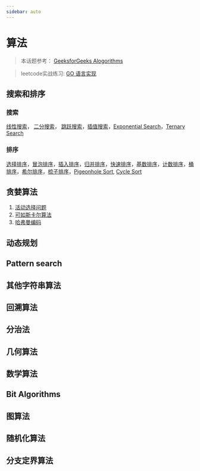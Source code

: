 ```yaml
---
sidebar: auto
---
```


# 算法
> 本话题参考： [GeeksforGeeks Alogorithms](https://www.geeksforgeeks.org/fundamentals-of-algorithms/)

> leetcode实战练习: [GO 语言实现](https://github.com/bingbig/leetcode-go)

## 搜索和排序
### 搜索
[线性搜索](./searching_sorting.html#线性搜索)， [二分搜索](./searching_sorting.html#二分搜索)， [跳跃搜索](./searching_sorting.html#跳跃搜索)，[插值搜索](./searching_sorting.html#插值搜索)，[Exponential Search](https://www.geeksforgeeks.org/exponential-search/)，[Ternary Search](https://www.geeksforgeeks.org/binary-search-preferred-ternary-search/)

### 排序
[选择排序](./searching_sorting.html#选择排序)，[冒泡排序](./searching_sorting.html#冒泡排序)，[插入排序](./searching_sorting.html#插入排序)，[归并排序](./searching_sorting.html#归并排序)，[快速排序](./searching_sorting.html#快速排序)，[基数排序](./searching_sorting.html#基数排序)，[计数排序](./searching_sorting.html#计数排序)，[桶排序](./searching_sorting.html#桶排序)，[希尔排序](./searching_sorting.html#希尔排序)，[梳子排序](./searching_sorting.html#梳子排序)，[Pigeonhole Sort](https://www.geeksforgeeks.org/pigeonhole-sort/), [Cycle Sort](https://www.geeksforgeeks.org/cycle-sort/)

## 贪婪算法
1. [活动选择问题](./greedy.md#活动选择问题)
2. [可如斯卡尔算法](/datastructure/content.html#最小生成树)
3. [哈弗曼编码](/datastructure/content.html#哈夫曼树-huffman)

## 动态规划

## Pattern search

## 其他字符串算法

## 回溯算法

## 分治法

## 几何算法

## 数学算法

## Bit Algorithms

## 图算法

## 随机化算法

## 分支定界算法

